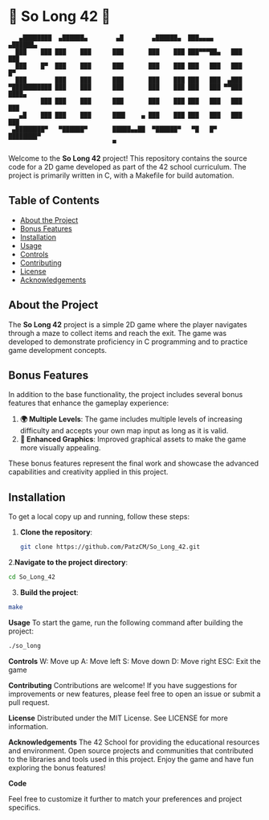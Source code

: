# 🌟 So Long 42 🌟
```
   ▄████████  ▄██████▄        ▄█        ▄██████▄  ███▄▄▄▄      ▄██████▄  
  ███    ███ ███    ███      ███       ███    ███ ███▀▀▀██▄   ███    ███ 
  ███    █▀  ███    ███      ███       ███    ███ ███   ███   ███    █▀  
  ███        ███    ███      ███       ███    ███ ███   ███  ▄███        
▀███████████ ███    ███      ███       ███    ███ ███   ███ ▀▀███ ████▄  
         ███ ███    ███      ███       ███    ███ ███   ███   ███    ███ 
   ▄█    ███ ███    ███      ███▌    ▄ ███    ███ ███   ███   ███    ███ 
 ▄████████▀   ▀██████▀       █████▄▄██  ▀██████▀   ▀█   █▀    ████████▀  
                             ▀                                            
```

Welcome to the **So Long 42** project! This repository contains the source code for a 2D game developed as part of the 42 school curriculum. The project is primarily written in C, with a Makefile for build automation.

## Table of Contents
- [About the Project](#about-the-project)
- [Bonus Features](#bonus-features)
- [Installation](#installation)
- [Usage](#usage)
- [Controls](#controls)
- [Contributing](#contributing)
- [License](#license)
- [Acknowledgements](#acknowledgements)

## About the Project

The **So Long 42** project is a simple 2D game where the player navigates through a maze to collect items and reach the exit. The game was developed to demonstrate proficiency in C programming and to practice game development concepts.

## Bonus Features

In addition to the base functionality, the project includes several bonus features that enhance the gameplay experience:

1. **🌍 Multiple Levels**: The game includes multiple levels of increasing difficulty and accepts your own map input as long as it is valid.
2. **🎨 Enhanced Graphics**: Improved graphical assets to make the game more visually appealing.

These bonus features represent the final work and showcase the advanced capabilities and creativity applied in this project.

## Installation

To get a local copy up and running, follow these steps:

1. **Clone the repository**:
   ```sh
   git clone https://github.com/PatzCM/So_Long_42.git

2.**Navigate to the project directory**:
  ```sh
  cd So_Long_42
```

3. **Build the project**:
  ```sh
  make
```
**Usage**
To start the game, run the following command after building the project:

```sh
./so_long
```
**Controls**
W: Move up
A: Move left
S: Move down
D: Move right
ESC: Exit the game

**Contributing**
Contributions are welcome! If you have suggestions for improvements or new features, please feel free to open an issue or submit a pull request.

**License**
Distributed under the MIT License. See LICENSE for more information.

**Acknowledgements**
The 42 School for providing the educational resources and environment.
Open source projects and communities that contributed to the libraries and tools used in this project.
Enjoy the game and have fun exploring the bonus features!

**Code**

Feel free to customize it further to match your preferences and project specifics.
